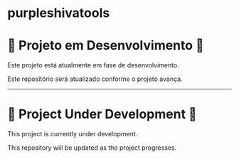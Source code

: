 # purpleshivatools

# 🚧 Projeto em Desenvolvimento 🚧

Este projeto está atualmente em fase de desenvolvimento.

Este repositório será atualizado conforme o projeto avança.

---

# 🚧 Project Under Development 🚧

This project is currently under development.

This repository will be updated as the project progresses.
